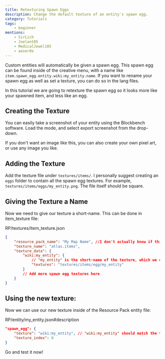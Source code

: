 ```yaml
---
title: Retexturing Spawn Eggs
description: Change the default texture of an entity's spawn egg.
category: Tutorials
tags:
    - beginner
mentions:
    - SirLich
    - Joelant05
    - MedicalJewel105
    - aexer0e
---
```


Custom entities will automatically be given a spawn egg. This spawn egg can be found inside of the creative menu, with a name like `item.spawn_egg.entity.wiki:my_entity.name`. If you want to rename your spawn egg as well as set a texture, you can do so in the lang files.

In this tutorial we are going to retexture the spawn egg so it looks more like your spawned item, and less like an egg.

## Creating the Texture

You can easily take a screenshot of your entity using the Blockbench software. Load the mode, and select export screenshot from the drop-down.

If you don't want an image like this, you can also create your own pixel art, or use any image you like.

## Adding the Texture

Add the texture file under `textures/items/`. I personally suggest creating an `eggs` folder to contain all the spawn egg textures. For example, `textures/items/eggs/my_entity.png`. The file itself should be square.

## Giving the Texture a Name

Now we need to give our texture a short-name. This can be done in item_texture file:

<CodeHeader>RP/textures/item_texture.json</CodeHeader>

```json
{
    "resource_pack_name": "My Map Name", //I don't actually know if this field does anything.
    "texture_name": "atlas.items",
    "texture_data": {
        "wiki:my_entity": {
            // "my_entity" is the short-name of the texture, which we can reference later
            "textures": "textures/items/egg/my_entity"
        }
        // Add more spawn egg textures here
    }
}
```

## Using the new texture:

Now we can use our new texture inside of the Resource Pack entity file:

<CodeHeader>RP/entity/my_entity.json#description</CodeHeader>

```json
"spawn_egg": {
    "texture": "wiki:my_entity", // "wiki:my_entity" should match the texture short-name we created in step-1.
    "texture_index": 0
}
```

Go and test it now!
